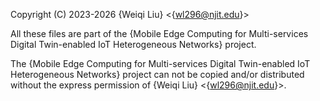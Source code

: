 Copyright (C) 2023-2026 {Weiqi Liu} <{wl296@njit.edu}>

All these files are part of the {Mobile Edge Computing for Multi-services Digital
Twin-enabled IoT Heterogeneous Networks} project.

The {Mobile Edge Computing for Multi-services Digital Twin-enabled IoT Heterogeneous Networks} project can not be copied and/or distributed without the express
permission of {Weiqi Liu} <{wl296@njit.edu}>.
